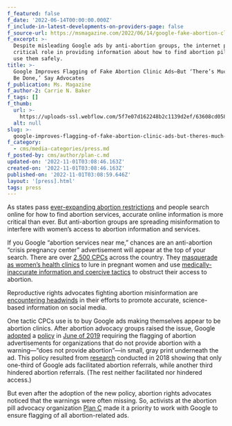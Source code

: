 ```yaml
---
f_featured: false
f_date: '2022-06-14T00:00:00.000Z'
f_include-in-latest-developments-on-providers-page: false
f_source-url: https://msmagazine.com/2022/06/14/google-fake-abortion-clinic-ads/
f_excerpt: >-
  Despite misleading Google ads by anti-abortion groups, the internet plays a
  critical role in providing information about how to find abortion pills and
  use them safely.
title: >-
  Google Improves Flagging of Fake Abortion Clinic Ads—But ‘There’s Much More To
  Be Done,’ Say Advocates
f_publication: Ms. Magazine
f_author-2: Carrie N. Baker
f_tags: []
f_thumb:
  url: >-
    https://uploads-ssl.webflow.com/5f7e07d162248b2c1139d2ef/63608cd0583fc204e4e0bbc8_Fake-Abortion-Clinic-Ads.jpeg
  alt: null
slug: >-
  google-improves-flagging-of-fake-abortion-clinic-ads-but-theres-much-more-to-be-done-say-advocates
f_category:
  - cms/media-categories/press.md
f_posted-by: cms/author/plan-c.md
updated-on: '2022-11-01T03:08:46.163Z'
created-on: '2022-11-01T03:08:46.163Z'
published-on: '2022-11-01T03:08:59.646Z'
layout: '[press].html'
tags: press
---
```


As states pass [ever-expanding abortion restrictions](https://www.guttmacher.org/article/2022/03/2022-state-legislative-sessions-abortion-bans-and-restrictions-medication-abortion) and people search online for how to find abortion services, accurate online information is more critical than ever. But anti-abortion groups are spreading misinformation to interfere with women’s access to abortion information and services.

If you Google “abortion services near me,” chances are an anti-abortion “crisis pregnancy center” advertisement will appear at the top of your search. There are over [2,500 CPCs](https://crisispregnancycentermap.com/) across the country. They [masquerade as women’s health clinics](https://msmagazine.com/2022/04/11/roe-v-wade-overturned-crisis-pregnancy-centers/) to lure in pregnant women and use [medically-inaccurate information and coercive tactics](https://alliancestateadvocates.org/crisis-pregnancy-centers/) to obstruct their access to abortion.

Reproductive rights advocates fighting abortion misinformation are [encountering headwinds](https://msmagazine.com/2021/11/30/facebook-anti-abortion-misinformation-abortion-pill-reversal/) in their efforts to promote accurate, science-based information on social media.

One tactic CPCs use is to buy Google ads making themselves appear to be abortion clinics. After abortion advocacy groups raised the issue, Google [adopted](https://www.theguardian.com/world/2019/aug/19/google-loophole-anti-abortion-clinics-deceptive-ads) a [policy](https://support.google.com/adspolicy/answer/9274988?hl=en) in [June of 2019](https://support.google.com/adspolicy/answer/9297839?hl=en) requiring the flagging of abortion advertisements for organizations that do not provide abortion with a warning—“does not provide abortion”—in small, gray print underneath the ad. This policy resulted from [research](https://msmagazine.com/Users/Carrie/Documents/Beth%20Israel%20Deaconess%20Medical%20Center) conducted in 2018 showing that only one-third of Google ads facilitated abortion referrals, while another third hindered abortion referrals. (The rest neither facilitated nor hindered access.)

But even after the adoption of the new policy, abortion rights advocates noticed that the warnings were often missing. So, activists at the abortion pill advocacy organization [Plan C](https://www.plancpills.org/) made it a priority to work with Google to ensure flagging of all abortion-related ads.
